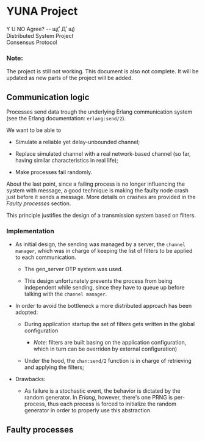 # YUNA Project

Y U NO Agree? -- щ(ﾟДﾟщ)  
Distributed System Project  
Consensus Protocol

### Note:

The project is still not working. This document is also not complete. It
will be updated as new parts of the project will be added.

## Communication logic

Processes send data trough the underlying Erlang communication system (see
the Erlang documentation: `erlang:send/2`).

We want to be able to

*   Simulate a reliable yet delay-unbounded channel;

*   Replace simulated channel with a real network-based channel (so far,
    having similar characteristics in real life);

*   Make processes fail randomly.

About the last point, since a failing process is no longer influencing the
system with message, a good technique is making the faulty node crash just
before it sends a message. More details on crashes are provided in the
_Faulty processes_ section.

This principle justifies the design of a transmission system based on
filters.

### Implementation

*   As initial design, the sending was managed by a server, the `channel
    manager`, which was in charge of keeping the list of filters to be
    applied to each communication.

    +   The gen_server OTP system was used.

    +   This design unfortunately prevents the process from being
        independent while sending, since they have to queue up before
        talking with the `channel manager`.

*   In order to avoid the bottleneck a more distributed approach has been
    adopted:

    +   During application startup the set of filters gets written in the
        global configuration
        
        -   *Note*: filters are built basing on the application
            configuration, which in turn can be overriden by
            external configuration)
        
    +   Under the hood, the `chan:send/2` function is in charge of
        retrieving and applying the filters;

*   Drawbacks:

    +   As failure is a stochastic event, the behavior is dictated by the
        random generator. In _Erlang_, however, there's one PRNG is
        per-process, thus each process is forced to initialize the random
        generator in order to properly use this abstraction.

## Faulty processes
